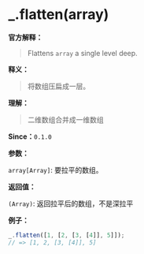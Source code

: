 # _.flatten(array)

**官方解释：**

> Flattens `array` a single level deep.

**释义：**

> 将数组压扁成一层。

**理解：**

> 二维数组合并成一维数组

**Since：**`0.1.0`

**参数：**

`array[Array]`: 要拉平的数组。

**返回值：**

`(Array)`: 返回拉平后的数组，不是深拉平

**例子：**

```javascript
_.flatten([1, [2, [3, [4]], 5]]);
// => [1, 2, [3, [4]], 5]
```

